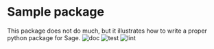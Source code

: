 # Sample package

This package does not do much, but it illustrates how to write a proper python package for Sage.
![doc](https://github.com/github/docs/actions/workflows/doc.yml/badge.svg)
![test](https://github.com/github/docs/actions/workflows/test.yml/badge.svg)
![lint](https://github.com/github/docs/actions/workflows/lint.yml/badge.svg)

